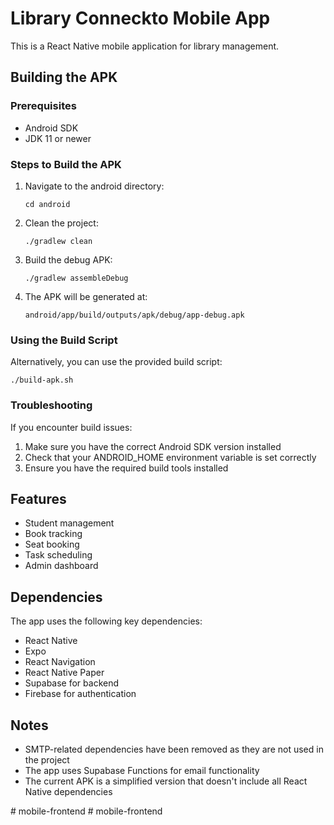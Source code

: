 # Library Conneckto Mobile App

This is a React Native mobile application for library management.

## Building the APK

### Prerequisites

- Android SDK
- JDK 11 or newer

### Steps to Build the APK

1. Navigate to the android directory:
   ```
   cd android
   ```

2. Clean the project:
   ```
   ./gradlew clean
   ```

3. Build the debug APK:
   ```
   ./gradlew assembleDebug
   ```

4. The APK will be generated at:
   ```
   android/app/build/outputs/apk/debug/app-debug.apk
   ```

### Using the Build Script

Alternatively, you can use the provided build script:

```
./build-apk.sh
```

### Troubleshooting

If you encounter build issues:

1. Make sure you have the correct Android SDK version installed
2. Check that your ANDROID_HOME environment variable is set correctly
3. Ensure you have the required build tools installed

## Features

- Student management
- Book tracking
- Seat booking
- Task scheduling
- Admin dashboard

## Dependencies

The app uses the following key dependencies:

- React Native
- Expo
- React Navigation
- React Native Paper
- Supabase for backend
- Firebase for authentication

## Notes

- SMTP-related dependencies have been removed as they are not used in the project
- The app uses Supabase Functions for email functionality
- The current APK is a simplified version that doesn't include all React Native dependencies

#   m o b i l e - f r o n t e n d  
 # mobile-frontend
